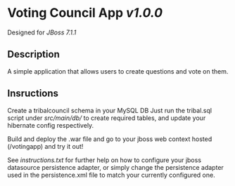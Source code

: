 # Voting Council App _v1.0.0_
Designed for _JBoss 7.1.1_ 

## Description
A simple application that allows users to create questions and vote on them.

## Insructions
Create a tribalcouncil schema in your MySQL DB
Just run the tribal.sql script under _src/main/db/_ to create required tables,
and update your hibernate config respectively.

Build and deploy the .war file and go to your jboss web context hosted (/votingapp) 
and try it out! 

See _instructions.txt_ for further help on how to configure your jboss datasource persistence adapter, or 
simply change the persistence adapter used in the persistence.xml file to match your currently configured one.

